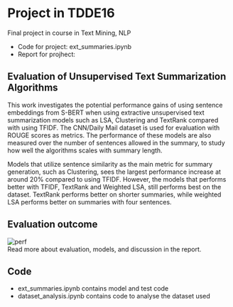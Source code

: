 # Project in TDDE16
Final project in course in Text Mining, NLP
- Code for project: ext_summaries.ipynb
- Report for projhect: 

## Evaluation of Unsupervised Text Summarization Algorithms
This work investigates the potential performance gains of using sentence embeddings from S-BERT when using extractive unsupervised text summarization models such as LSA, Clustering and TextRank compared with using TFIDF. The CNN/Daily Mail dataset is used for evaluation with ROUGE scores as metrics. The performance of these models are also measured over the number of sentences allowed in the summary, to study how well the algorithms scales with summary length.

Models that utilize sentence similarity as the main metric for summary generation, such as Clustering, sees the largest performance increase at around 20\% compared to using TFIDF. However, the models that performs better with TFIDF, TextRank and Weighted LSA, still performs best on the dataset. TextRank performs better on shorter summaries, while weighted LSA performs better on summaries with four sentences.

## Evaluation outcome
![perf](https://user-images.githubusercontent.com/46990011/107773112-75b28b00-6d3d-11eb-91da-0e4c1b8b948f.png)  
Read more about evaluation, models, and discussion in the report.



## Code
- ext_summaries.ipynb contains model and test code
- dataset_analysis.ipynb contains code to analyse the dataset used

